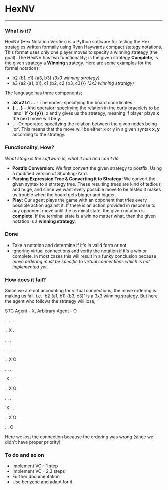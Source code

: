 # HexNV

---

### What is it?

HexNV (Hex Notation Verifier) is a Python software for testing the Hex strategies written formally using Ryan Haywards compact stategy notations. This format uses only one player moves to specify a winning strategy (the goal). The HexNV  has two functionality; is the given strategy **Complete**, is the given strategy a **Winning** strategy. Here are some examples for the formal notations;

- b2 {b1, c1} {a3, b3} *(3x3 winning strategy)*
- a3 {a2 {a1, b1}, c1 {b2, c2 {b3, c3}}} *(3x3 winning strategy)*

The language has three components;

- **a3 a2 b1 ...** - The nodes; specifying the board coordinates
- **{ ... }** - And operator; specifying the relation in the curly bracelets to be 'and'. If **{x {y}}**, x and y gives us the strategy, meaning if player plays **x** the next move will be **y**. 
- **,** - Or operator; specifying the relation between the given nodes being 'or'. This means that the move will be either x or y in a given syntax **x, y** according to the strategy.

### Functionality, How?

*What stage is the software in, what it can and can't do.*

- **Postfix Conversion:** We first convert the given strategy to postfix. Using a modified version of Shunting-Yard.
- **Parsing Expression Tree & Converting it to Strategy:** We convert the given syntax to a strategy tree. These resulting trees are kind of tedious and huge, and since we want every possible move to be tested it makes us trouble when the board gets bigger and bigger.
- **Play:** Our agent plays the game with an opponent that tries every possible action against it. If there is an action provided in response to any opponent move until the terminal state, the given notation is **complete**. If the terminal state is a win no matter what, then the given notation is a **winning strategy**.

### Done

- Take a notation and determine if it's in valid form or not.
- Ignoring virtual connections and verify the notation if it's a win or complete. In most cases this will result in a funky conclusion because *move ordering must be specific to virtual connections which is not implemented yet.*

### How does it fail?

Since we are not accounting for virtual connections, the move ordering is making us fail. i.e. 'b2 {a1, b1} {b3, c3}' is a 3x3 winning strategy. But here the agent who follows the strategy will lose;

STG Agent - X, Arbitrary Agent - O

​		. . .

​	. X .	

. . .

​		. . .

​	. X O	

. . .

​		X . .

​	. X O	

. . .

​		X . .

​	. X O	

. . O

Here we lost the connection because the ordering was wrong (since we didn't have proper priority)

### To do and so on

- Implement VC - 1 step
- Implement VC - 2,3 steps
- Further documentation
- Use benzene and adapt for it